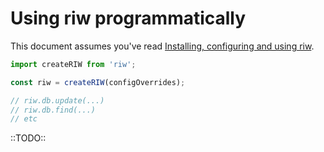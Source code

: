 # Using riw programmatically

This document assumes you've read [Installing, configuring and using riw](doc/tutorial.md).


```js
import createRIW from 'riw';

const riw = createRIW(configOverrides);

// riw.db.update(...)
// riw.db.find(...)
// etc
```

::TODO::
